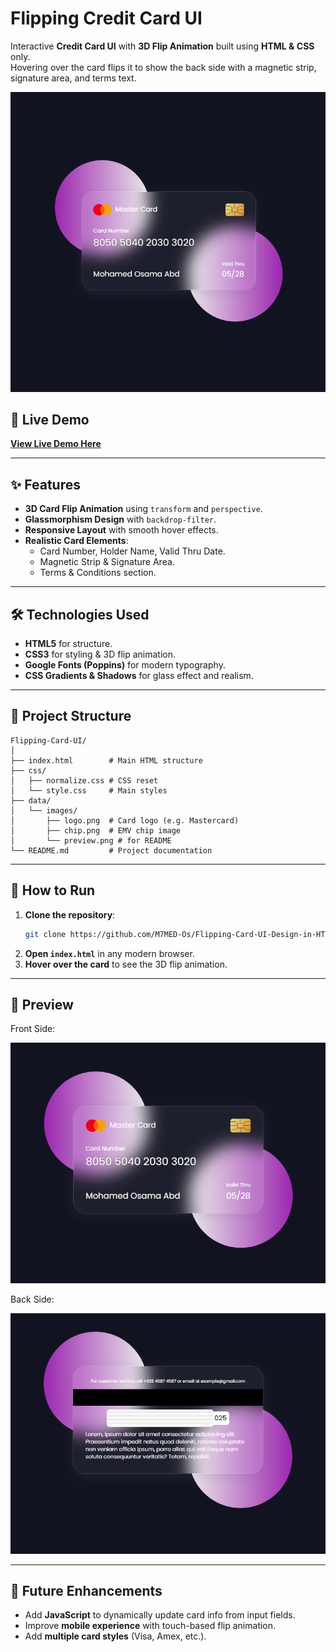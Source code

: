 # Flipping Credit Card UI

Interactive **Credit Card UI** with **3D Flip Animation** built using **HTML & CSS** only.  
Hovering over the card flips it to show the back side with a magnetic strip, signature area, and terms text.

![Preview](data/images/preview.png)

## 🔗 Live Demo

[**View Live Demo Here**](https://m7med-os.github.io/Flipping-Card-UI-Design-in-HTML-CSS/)  

---

## ✨ Features

- **3D Card Flip Animation** using `transform` and `perspective`.
- **Glassmorphism Design** with `backdrop-filter`.
- **Responsive Layout** with smooth hover effects.
- **Realistic Card Elements**:
  - Card Number, Holder Name, Valid Thru Date.
  - Magnetic Strip & Signature Area.
  - Terms & Conditions section.

---

## 🛠️ Technologies Used

- **HTML5** for structure.
- **CSS3** for styling & 3D flip animation.
- **Google Fonts (Poppins)** for modern typography.
- **CSS Gradients & Shadows** for glass effect and realism.

---

## 📂 Project Structure

```
Flipping-Card-UI/
│
├── index.html        # Main HTML structure
├── css/
│   ├── normalize.css # CSS reset
│   └── style.css     # Main styles
├── data/
│   └── images/
│       ├── logo.png  # Card logo (e.g. Mastercard)
│       ├── chip.png  # EMV chip image
│       └── preview.png # for README
└── README.md         # Project documentation
```

---

## 🚀 How to Run

1. **Clone the repository**:
   ```bash
   git clone https://github.com/M7MED-Os/Flipping-Card-UI-Design-in-HTML-CSS.git
   ```
2. **Open `index.html`** in any modern browser.
3. **Hover over the card** to see the 3D flip animation.

---

## 📸 Preview

Front Side:

![Front Card](data/images/front-demo.png)

Back Side:

![Back Card](data/images/back-demo.png)

---

## 📌 Future Enhancements

- Add **JavaScript** to dynamically update card info from input fields.
- Improve **mobile experience** with touch-based flip animation.
- Add **multiple card styles** (Visa, Amex, etc.).

